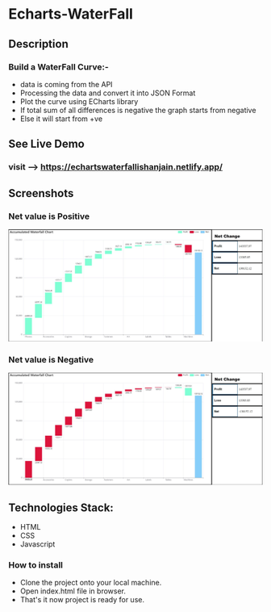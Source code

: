 # Echarts-WaterFall

## Description
### Build a WaterFall Curve:-
- data is coming from the API
- Processing the data and convert it into JSON Format
- Plot the curve using ECharts library
- If total sum of all differences is negative the graph starts from negative 
- Else it will start from +ve

## See Live Demo

### visit --> https://echartswaterfallishanjain.netlify.app/

## Screenshots

### Net value is Positive
![Positive](uploads/positive.JPG "Total Sum +ve")

### Net value is Negative
![Negative](uploads/negative.JPG "Total Sum -ve")

## Technologies Stack:

- HTML
- CSS
- Javascript

### How to install
- Clone the project onto your local machine.
- Open index.html file in browser.
- That's it now project is ready for use.